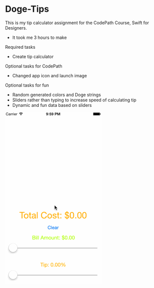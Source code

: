 # Doge-Tips

This is my tip calculator assignment for the CodePath Course, Swift for Designers.

- It took me 3 hours to make

Required tasks
- Create tip calculator

Optional tasks for CodePath
- Changed app icon and launch image

Optional tasks for fun
- Random generated colors and Doge strings
- Sliders rather than typing to increase speed of calculating tip
- Dynamic and fun data based on sliders

![alt tag](https://github.com/dnosk/Doge-Tips/blob/master/Demo-Video.gif)